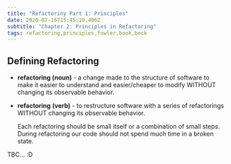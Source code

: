 ```yaml
---
title: "Refactoriny Part 1: Principles"
date: 2020-07-16T15:45:19.406Z
subtitle: "Chapter 2: Principles in Refactoring"
tags: refactoring,principles,fowler,book,beck
---
```

## Defining Refactoring

* **refactoring (noun)**  - a change made to the structure of software to make it easier to understand and easier/cheaper to modify WITHOUT changing its observable behavior.
* **refactoring** **(verb)** - to restructure software with a series of refactorings WITHOUT changing its observable behavior.

  Each refactoring should be small itself or a combination of small steps. During refactoring our code should not spend much time in a broken state.

TBC... :D